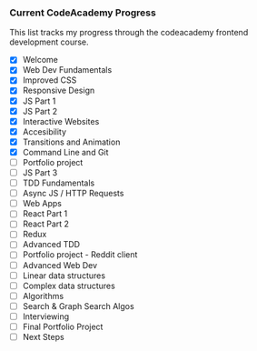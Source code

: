 ### Current CodeAcademy Progress
This list tracks my progress through the codeacademy frontend development course.

- [x] Welcome
- [x] Web Dev Fundamentals
- [x] Improved CSS
- [x] Responsive Design
- [x] JS Part 1
- [x] JS Part 2
- [x] Interactive Websites
- [x] Accesibility
- [x] Transitions and Animation
- [x] Command Line and Git
- [ ] Portfolio project
- [ ] JS Part 3
- [ ] TDD Fundamentals
- [ ] Async JS / HTTP Requests
- [ ] Web Apps
- [ ] React Part 1
- [ ] React Part 2
- [ ] Redux
- [ ] Advanced TDD
- [ ] Portfolio project - Reddit client
- [ ] Advanced Web Dev
- [ ] Linear data structures
- [ ] Complex data structures
- [ ] Algorithms
- [ ] Search & Graph Search Algos
- [ ] Interviewing
- [ ] Final Portfolio Project
- [ ] Next Steps
